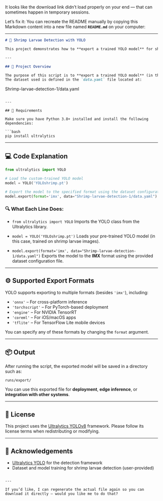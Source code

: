 It looks like the download link didn’t load properly on your end — that can sometimes happen in temporary sessions.

Let’s fix it:
You can recreate the README manually by copying this Markdown content into a new file named **`README.md`** on your computer:

---

```markdown
# 🦐 Shrimp Larvae Detection with YOLO

This project demonstrates how to **export a trained YOLO model** for shrimp larvae detection. It uses the [Ultralytics YOLO](https://github.com/ultralytics/ultralytics) framework to handle model loading and exporting to different formats.

---

## 📁 Project Overview

The purpose of this script is to **export a trained YOLO model** (in this case, `YOLOshrimp.pt`) into a different format for deployment or optimization.  
The dataset used is defined in the `data.yaml` file located at:

```

Shrimp-larvae-detection-1/data.yaml

````

---

## 🧠 Requirements

Make sure you have Python 3.8+ installed and install the following dependencies:

```bash
pip install ultralytics
````

---

## 💻 Code Explanation

```python
from ultralytics import YOLO

# Load the custom-trained YOLO model
model = YOLO('YOLOshrimp.pt')

# Export the model to the specified format using the dataset configuration
model.export(format='imx', data="Shrimp-larvae-detection-1/data.yaml")
```

### 🔍 What Each Line Does:

* `from ultralytics import YOLO`
  Imports the YOLO class from the Ultralytics library.

* `model = YOLO('YOLOshrimp.pt')`
  Loads your pre-trained YOLO model (in this case, trained on shrimp larvae images).

* `model.export(format='imx', data="Shrimp-larvae-detection-1/data.yaml")`
  Exports the model to the **IMX** format using the provided dataset configuration file.

---

## ⚙️ Supported Export Formats

YOLO supports exporting to multiple formats (besides `'imx'`), including:

* `'onnx'` – For cross-platform inference
* `'torchscript'` – For PyTorch-based deployment
* `'engine'` – For NVIDIA TensorRT
* `'coreml'` – For iOS/macOS apps
* `'tflite'` – For TensorFlow Lite mobile devices

You can specify any of these formats by changing the `format` argument.

---

## 📦 Output

After running the script, the exported model will be saved in a directory such as:

```
runs/export/
```

You can use this exported file for **deployment**, **edge inference**, or **integration with other systems**.

---

## 🧾 License

This project uses the [Ultralytics YOLOv8](https://github.com/ultralytics/ultralytics) framework.
Please follow its license terms when redistributing or modifying.

---

## 🙌 Acknowledgements

* [Ultralytics YOLO](https://github.com/ultralytics/ultralytics) for the detection framework
* Dataset and model training for shrimp larvae detection (user-provided)

```

---

If you’d like, I can regenerate the actual file again so you can download it directly — would you like me to do that?
```

